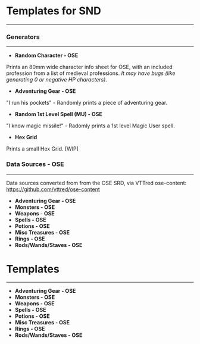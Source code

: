 # **Templates for SND**

---

### Generators 

---

* **Random Character - OSE**

Prints an 80mm wide character info sheet for OSE, with an included profession from a list of medieval professions.
*It may have bugs (like generating 0 or negative HP characters).*

* **Adventuring Gear - OSE**

"I run his pockets" - Randomly prints a piece of adventuring gear.

* **Random 1st Level Spell (MU) - OSE**

"I know magic missile!" - Radomly prints a 1st level Magic User spell.

* **Hex Grid**

Prints a small Hex Grid. [WIP]

### Data Sources - OSE

---

Data sources converted from from the OSE SRD, via VTTred ose-content: https://github.com/vttred/ose-content 

* **Adventuring Gear - OSE**
* **Monsters - OSE**
* **Weapons - OSE**
* **Spells - OSE**
* **Potions - OSE**
* **Misc Treasures - OSE**
* **Rings - OSE**
* **Rods/Wands/Staves - OSE**

# Templates

---

* **Adventuring Gear - OSE**
* **Monsters - OSE**
* **Weapons - OSE**
* **Spells - OSE**
* **Potions - OSE**
* **Misc Treasures - OSE**
* **Rings - OSE**
* **Rods/Wands/Staves - OSE**
